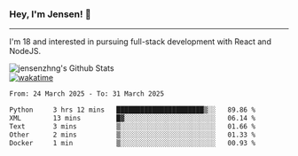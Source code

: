 ### Hey, I'm Jensen! 👋

---

I'm 18 and interested in pursuing full-stack development with React and NodeJS.

![jensenzhng's Github Stats](https://github-readme-stats.vercel.app/api?username=jensenzhng&theme=dark&show_icons=true&count_private=true)
<br />
[![wakatime](https://wakatime.com/badge/user/cbfc263d-3611-4e36-8278-8fad45fe3f62.svg)](https://wakatime.com/@cbfc263d-3611-4e36-8278-8fad45fe3f62)

<!--START_SECTION:waka-->

```txt
From: 24 March 2025 - To: 31 March 2025

Python     3 hrs 12 mins   ██████████████████████▒░░   89.86 %
XML        13 mins         █▓░░░░░░░░░░░░░░░░░░░░░░░   06.14 %
Text       3 mins          ▒░░░░░░░░░░░░░░░░░░░░░░░░   01.66 %
Other      2 mins          ▒░░░░░░░░░░░░░░░░░░░░░░░░   01.33 %
Docker     1 min           ▒░░░░░░░░░░░░░░░░░░░░░░░░   00.93 %
```

<!--END_SECTION:waka-->
